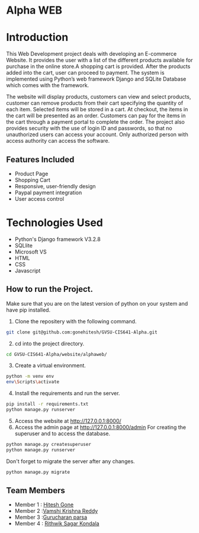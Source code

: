 # Alpha WEB

# Introduction

This Web Development project deals with developing an E-commerce Website. It provides the user with a list of the different products available for purchase in the online store.A shopping cart is provided. After the products added into the cart, user can proceed to payment. The system is implemented using Python’s web framework Django and SQLite Database which comes with the framework.

The website will display products, customers can view and select products, customer can remove products from their cart specifying the quantity of each item. Selected items will be stored in a cart. At checkout, the items in the cart will be presented as an order. Customers can pay for the items in the cart through a payment portal to complete the order. The project also provides security with the use of login ID and passwords, so that no unauthorized users can access your account. Only authorized person with access authority can access the software.

## Features Included

* Product Page
* Shopping Cart
* Responsive, user-friendly design
* Paypal payment integration
* User access control

# Technologies Used

* Python's Django framework V3.2.8
* SQLlite
* Microsoft VS
* HTML
* CSS
* Javascript

## How to run the Project.

Make sure that you are on the latest version of python on your system and have pip installed.

1. Clone the repositery with the following command.
```sh
git clone git@github.com:gonehitesh/GVSU-CIS641-Alpha.git
```
2. cd into the project directory.
```sh
cd GVSU-CIS641-Alpha/website/alphaweb/
```
3. Create a virtual environment.
```sh
python -m venv env
env\Scripts\activate
```
4. Install the requirements and run the server.
```sh
pip install -r requirements.txt
python manage.py runserver
```
5. Access the website at http://127.0.0.1:8000/
6. Access the admin page at http://127.0.0.1:8000/admin
For creating the superuser and to access the database.
```sh
python manage.py createsuperuser
python manage.py runserver
```
Don't forget to migrate the server after any changes.
```sh
python manage.py migrate
```
## Team Members

- Member 1 : [Hitesh Gone](https://github.com/gonehitesh/CIS641-HW2-Gone)
- Member 2 :[Vamshi Krishna Reddy](https://github.com/pvkr105/641-HW2-Purumandla)
- Member 3 :[Gurucharan parsa](https://github.com/charanparsa/CIS641-HW2-parsa)
- Member 4 : [Rithwik Sagar Kondala](https://github.com/rithwik05/641-HW2-kondala)

